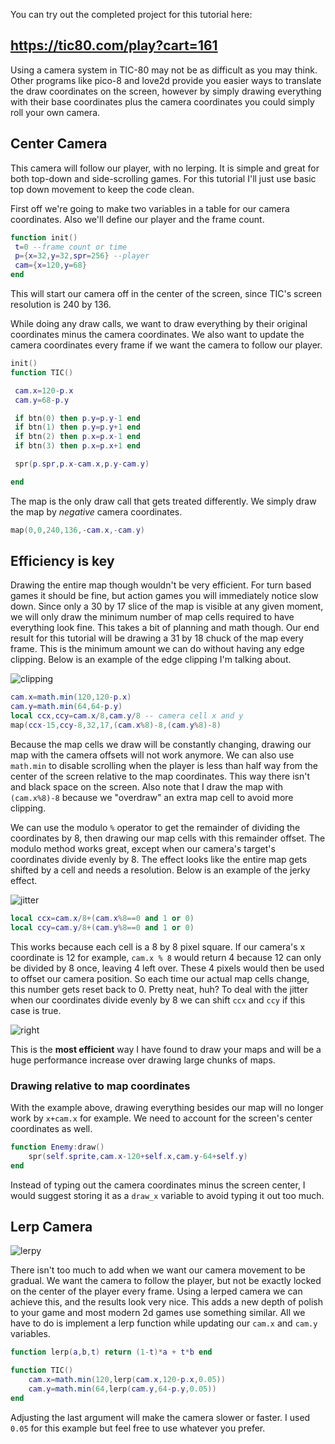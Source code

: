 You can try out the completed project for this tutorial here:

## https://tic80.com/play?cart=161


Using a camera system in TIC-80 may not be as difficult as you may think. Other programs like pico-8 and love2d provide you easier ways to translate the draw coordinates on the screen, however by simply drawing everything with their base coordinates plus the camera coordinates you could simply roll your own camera.

## Center Camera
This camera will follow our player, with no lerping. It is simple and great for both top-down and side-scrolling games. For this tutorial I'll just use basic top down movement to keep the code clean.

First off we're going to make two variables in a table for our camera coordinates. Also we'll define our player and the frame count.

```lua
function init()
 t=0 --frame count or time
 p={x=32,y=32,spr=256} --player
 cam={x=120,y=68}
end
```

This will start our camera off in the center of the screen, since TIC's screen resolution is 240 by 136.

While doing any draw calls, we want to draw everything by their original coordinates minus the camera coordinates. We also want to update the camera coordinates every frame if we want the camera to follow our player.

```lua
init()
function TIC()

 cam.x=120-p.x
 cam.y=68-p.y

 if btn(0) then p.y=p.y-1 end
 if btn(1) then p.y=p.y+1 end
 if btn(2) then p.x=p.x-1 end
 if btn(3) then p.x=p.x+1 end

 spr(p.spr,p.x-cam.x,p.y-cam.y)

end
```

The map is the only draw call that gets treated differently. We simply draw the map by *negative* camera coordinates.

```lua
map(0,0,240,136,-cam.x,-cam.y)
```

## Efficiency is key

Drawing the entire map though wouldn't be very efficient. For turn based games it should be fine, but action games you will immediately notice slow down. Since only a 30 by 17 slice of the map is visible at any given moment, we will only draw the minimum number of map cells required to have everything look fine. This takes a bit of planning and math though. Our end result for this tutorial will be drawing a 31 by 18 chuck of the map every frame. This is the minimum amount we can do without having any edge clipping. Below is an example of the edge clipping I'm talking about.

![clipping](https://user-images.githubusercontent.com/24630549/28901037-8e199170-77c3-11e7-926f-446e700d2ae5.gif)

```lua
cam.x=math.min(120,120-p.x)
cam.y=math.min(64,64-p.y)
local ccx,ccy=cam.x/8,cam.y/8 -- camera cell x and y
map(ccx-15,ccy-8,32,17,(cam.x%8)-8,(cam.y%8)-8)
```

Because the map cells we draw will be constantly changing, drawing our map with the camera offsets will not work anymore. We can also use `math.min` to disable scrolling when the player is less than half way from the center of the screen relative to the map coordinates. This way there isn't and black space on the screen. Also note that I draw the map with `(cam.x%8)-8` because we "overdraw" an extra map cell to avoid more clipping.

We can use the modulo `%` operator to get the remainder of dividing the coordinates by 8, then drawing our map cells with this remainder offset. The modulo method works great, except when our camera's target's coordinates divide evenly by 8. The effect looks like the entire map gets shifted by a cell and needs a resolution. Below is an example of the jerky effect.

![jitter](https://user-images.githubusercontent.com/24630549/28901062-aeb064b8-77c3-11e7-977c-0258b9e31f8a.gif)

```lua
local ccx=cam.x/8+(cam.x%8==0 and 1 or 0)
local ccy=cam.y/8+(cam.y%8==0 and 1 or 0)
```

This works because each cell is a 8 by 8 pixel square. If our camera's x coordinate is 12 for example, `cam.x % 8` would return 4 because 12 can only be divided by 8 once, leaving 4 left over. These 4 pixels would then be used to offset our camera position. So each time our actual map cells change, this number gets reset back to 0. Pretty neat, huh? To deal with the jitter when our coordinates divide evenly by 8 we can shift `ccx` and `ccy` if this case is true.

![right](https://user-images.githubusercontent.com/24630549/28901084-cb287554-77c3-11e7-95bd-2d1e00a79b1c.gif)

This is the **most efficient** way I have found to draw your maps and will be a huge performance increase over drawing large chunks of maps.

### Drawing relative to map coordinates

With the example above, drawing everything besides our map will no longer work by `x+cam.x` for example. We need to account for the screen's center coordinates as well.

```lua
function Enemy:draw()
	spr(self.sprite,cam.x-120+self.x,cam.y-64+self.y)
end
```

Instead of typing out the camera coordinates minus the screen center, I would suggest storing it as a `draw_x` variable to avoid typing it out too much.

## Lerp Camera

![lerpy](https://user-images.githubusercontent.com/24630549/28901093-d8bfae08-77c3-11e7-96c3-26db5128c5a0.gif)

There isn't too much to add when we want our camera movement to be gradual. We want the camera to follow the player, but not be exactly locked on the center of the player every frame. Using a lerped camera we can achieve this, and the results look very nice. This adds a new depth of polish to your game and most modern 2d games use something similar. All we have to do is implement a lerp function while updating our `cam.x` and `cam.y` variables.

```lua
function lerp(a,b,t) return (1-t)*a + t*b end

function TIC()
	cam.x=math.min(120,lerp(cam.x,120-p.x,0.05))
	cam.y=math.min(64,lerp(cam.y,64-p.y,0.05))
end
```

Adjusting the last argument will make the camera slower or faster. I used `0.05` for this example but feel free to use whatever you prefer.